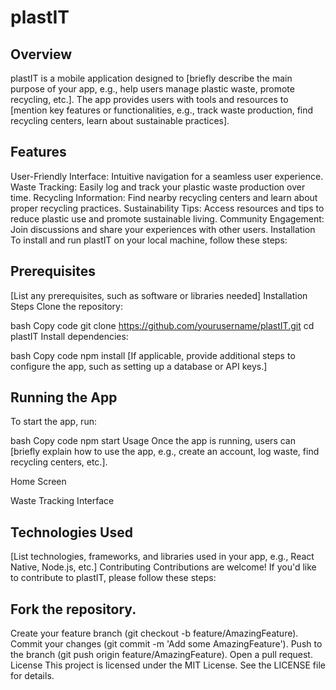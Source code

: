 # plastIT
## Overview
plastIT is a mobile application designed to [briefly describe the main purpose of your app, e.g., help users manage plastic waste, promote recycling, etc.]. The app provides users with tools and resources to [mention key features or functionalities, e.g., track waste production, find recycling centers, learn about sustainable practices].

## Features
User-Friendly Interface: Intuitive navigation for a seamless user experience.
Waste Tracking: Easily log and track your plastic waste production over time.
Recycling Information: Find nearby recycling centers and learn about proper recycling practices.
Sustainability Tips: Access resources and tips to reduce plastic use and promote sustainable living.
Community Engagement: Join discussions and share your experiences with other users.
Installation
To install and run plastIT on your local machine, follow these steps:

## Prerequisites
[List any prerequisites, such as software or libraries needed]
Installation Steps
Clone the repository:

bash
Copy code
git clone https://github.com/yourusername/plastIT.git
cd plastIT
Install dependencies:

bash
Copy code
npm install
[If applicable, provide additional steps to configure the app, such as setting up a database or API keys.]

## Running the App
To start the app, run:

bash
Copy code
npm start
Usage
Once the app is running, users can [briefly explain how to use the app, e.g., create an account, log waste, find recycling centers, etc.].


Home Screen

Waste Tracking Interface

## Technologies Used
[List technologies, frameworks, and libraries used in your app, e.g., React Native, Node.js, etc.]
Contributing
Contributions are welcome! If you'd like to contribute to plastIT, please follow these steps:

## Fork the repository.
Create your feature branch (git checkout -b feature/AmazingFeature).
Commit your changes (git commit -m 'Add some AmazingFeature').
Push to the branch (git push origin feature/AmazingFeature).
Open a pull request.
License
This project is licensed under the MIT License. See the LICENSE file for details.
